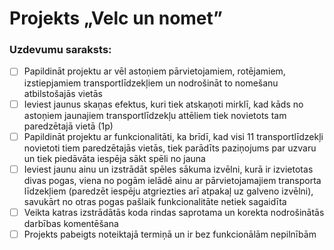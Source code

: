 #  Projekts „Velc un nomet”
### Uzdevumu saraksts:
-  [ ] Papildināt projektu ar vēl astoņiem pārvietojamiem, rotējamiem, izstiepjamiem
transportlīdzekļiem un nodrošināt to nomešanu atbilstošajās vietās
-  [ ] Ieviest jaunus skaņas efektus, kuri tiek atskaņoti mirklī, kad kāds no astoņiem jaunajiem
transportlīdzekļu attēliem tiek novietots tam paredzētajā vietā (1p)
-  [ ] Papildināt projektu ar funkcionalitāti, ka brīdī, kad visi 11 transportlīdzekļi novietoti tiem
paredzētajās vietās, tiek parādīts paziņojums par uzvaru un tiek piedāvāta iespēja sākt spēli no
jauna
-  [ ] Ieviest jaunu ainu un izstrādāt spēles sākuma izvēlni, kurā ir izvietotas divas pogas, viena no
pogām ielādē ainu ar pārvietojamajiem transporta līdzekļiem (paredzēt iespēju atgriezties arī
atpakaļ uz galveno izvēlni), savukārt no otras pogas pašlaik funkcionalitāte netiek sagaidīta
-  [ ] Veikta katras izstrādātās koda rindas saprotama un korekta nodrošinātās darbības komentēšana
-  [ ] Projekts pabeigts noteiktajā termiņā un ir bez funkcionālām nepilnībām
